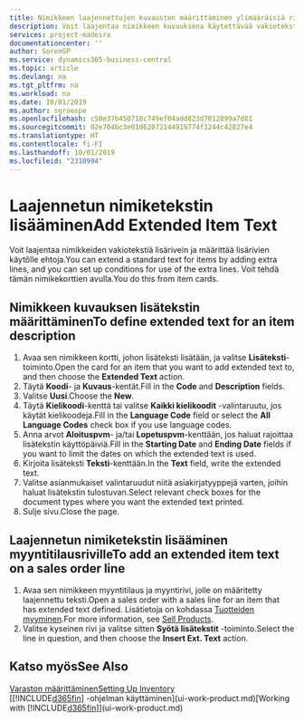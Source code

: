 ```yaml
---
title: Nimikkeen laajennettujen kuvausten määrittäminen ylimääräisiä rivejä lisäämällä | Microsoft Docs
description: Voit laajentaa nimikkeen kuvauksena käytettävää vakiotekstiä lisäämällä ylimääräisiä rivejä.
services: project-madeira
documentationcenter: ''
author: SorenGP
ms.service: dynamics365-business-central
ms.topic: article
ms.devlang: na
ms.tgt_pltfrm: na
ms.workload: na
ms.date: 10/01/2019
ms.author: sgroespe
ms.openlocfilehash: c50e37b450718c749ef04add823d7012899a7d81
ms.sourcegitcommit: 02e704bc3e01d62072144919774f1244c42827e4
ms.translationtype: HT
ms.contentlocale: fi-FI
ms.lasthandoff: 10/01/2019
ms.locfileid: "2310994"
---
```

# <a name="add-extended-item-text"></a><span data-ttu-id="62f88-103">Laajennetun nimiketekstin lisääminen</span><span class="sxs-lookup"><span data-stu-id="62f88-103">Add Extended Item Text</span></span>
<span data-ttu-id="62f88-104">Voit laajentaa nimikkeiden vakiotekstiä lisärivein ja määrittää lisärivien käytölle ehtoja.</span><span class="sxs-lookup"><span data-stu-id="62f88-104">You can extend a standard text for items by adding extra lines, and you can set up conditions for use of the extra lines.</span></span> <span data-ttu-id="62f88-105">Voit tehdä tämän nimikekorttien avulla.</span><span class="sxs-lookup"><span data-stu-id="62f88-105">You do this from item cards.</span></span>

## <a name="to-define-extended-text-for-an-item-description"></a><span data-ttu-id="62f88-106">Nimikkeen kuvauksen lisätekstin määrittäminen</span><span class="sxs-lookup"><span data-stu-id="62f88-106">To define extended text for an item description</span></span>
1. <span data-ttu-id="62f88-107">Avaa sen nimikkeen kortti, johon lisäteksti lisätään, ja valitse **Lisäteksti**-toiminto.</span><span class="sxs-lookup"><span data-stu-id="62f88-107">Open the card for an item that you want to add extended text to, and then choose the **Extended Text** action.</span></span>
2. <span data-ttu-id="62f88-108">Täytä **Koodi**- ja **Kuvaus**-kentät.</span><span class="sxs-lookup"><span data-stu-id="62f88-108">Fill in the **Code** and **Description** fields.</span></span>
3. <span data-ttu-id="62f88-109">Valitse **Uusi**.</span><span class="sxs-lookup"><span data-stu-id="62f88-109">Choose the **New**.</span></span>
4. <span data-ttu-id="62f88-110">Täytä **Kielikoodi**-kenttä tai valitse **Kaikki kielikoodit** -valintaruutu, jos käytät kielikoodeja.</span><span class="sxs-lookup"><span data-stu-id="62f88-110">Fill in the **Language Code** field or select the **All Language Codes** check box if you use language codes.</span></span>
5. <span data-ttu-id="62f88-111">Anna arvot **Aloituspvm**- ja/tai **Lopetuspvm**-kenttään, jos haluat rajoittaa lisätekstin käyttöpäiviä.</span><span class="sxs-lookup"><span data-stu-id="62f88-111">Fill in the **Starting Date** and **Ending Date** fields if you want to limit the dates on which the extended text is used.</span></span>
6. <span data-ttu-id="62f88-112">Kirjoita lisäteksti **Teksti**-kenttään.</span><span class="sxs-lookup"><span data-stu-id="62f88-112">In the **Text** field, write the extended text.</span></span>
7. <span data-ttu-id="62f88-113">Valitse asianmukaiset valintaruudut niitä asiakirjatyyppejä varten, joihin haluat lisätekstin tulostuvan.</span><span class="sxs-lookup"><span data-stu-id="62f88-113">Select relevant check boxes for the document types where you want the extended text printed.</span></span>
8. <span data-ttu-id="62f88-114">Sulje sivu.</span><span class="sxs-lookup"><span data-stu-id="62f88-114">Close the page.</span></span>

## <a name="to-add-an-extended-item-text-on-a-sales-order-line"></a><span data-ttu-id="62f88-115">Laajennetun nimiketekstin lisääminen myyntitilausriville</span><span class="sxs-lookup"><span data-stu-id="62f88-115">To add an extended item text on a sales order line</span></span>
1. <span data-ttu-id="62f88-116">Avaa sen nimikkeen myyntitilaus ja myyntirivi, jolle on määritetty laajennettu teksti.</span><span class="sxs-lookup"><span data-stu-id="62f88-116">Open a sales order with a sales line for an item that has extended text defined.</span></span> <span data-ttu-id="62f88-117">Lisätietoja on kohdassa [Tuotteiden myyminen](sales-how-sell-products.md).</span><span class="sxs-lookup"><span data-stu-id="62f88-117">For more information, see [Sell Products](sales-how-sell-products.md).</span></span>
2. <span data-ttu-id="62f88-118">Valitse kyseinen rivi ja valitse sitten **Syötä lisätekstit** -toiminto.</span><span class="sxs-lookup"><span data-stu-id="62f88-118">Select the line in question, and then choose the **Insert Ext. Text** action.</span></span>

## <a name="see-also"></a><span data-ttu-id="62f88-119">Katso myös</span><span class="sxs-lookup"><span data-stu-id="62f88-119">See Also</span></span>
[<span data-ttu-id="62f88-120">Varaston määrittäminen</span><span class="sxs-lookup"><span data-stu-id="62f88-120">Setting Up Inventory</span></span>](inventory-setup-inventory.md)  
<span data-ttu-id="62f88-121">[[!INCLUDE[d365fin](includes/d365fin_md.md)] -ohjelman käyttäminen](ui-work-product.md)</span><span class="sxs-lookup"><span data-stu-id="62f88-121">[Working with [!INCLUDE[d365fin](includes/d365fin_md.md)]](ui-work-product.md)</span></span>

